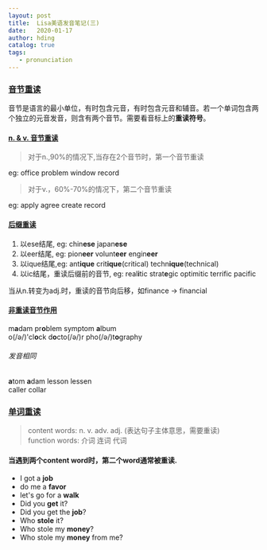 ```yaml
---
layout: post
title:  Lisa美语发音笔记(三)
date:   2020-01-17
author: hding
catalog: true
tags:
   - pronunciation
---
```

### [音节重读](https://www.youtube.com/watch?v=e8nK1u0cF4A&list=PLLpRxeLh7bPdouOtebgN7Wc1nJWw9kGN-&index=57)
音节是语言的最小单位，有时包含元音，有时包含元音和辅音。若一个单词包含两个独立的元音发音，则含有两个音节。需要看音标上的**重读符号**。

#### [n. & v. 音节重读](https://www.youtube.com/watch?v=ttQHyjNdKdw&list=PLLpRxeLh7bPdouOtebgN7Wc1nJWw9kGN-&index=28)
> 对于n.,90%的情况下,当存在2个音节时，第一个音节重读

eg: office problem window record

> 对于v.，60%-70%的情况下，第二个音节重读

eg: apply agree create record 

#### [后缀重读](https://www.youtube.com/watch?v=SNHcKS0O-wo&list=PLLpRxeLh7bPdouOtebgN7Wc1nJWw9kGN-&index=30)
1. 以ese结尾, eg: chin**ese** japan**ese**
2. 以eer结尾, eg: pion**eer** volunt**eer** engin**eer**
3. 以ique结尾,eg: ant**ique** crit**ique**(critical) techn**ique**(technical)
4. 以ic结尾，重读后缀前的音节, eg: real**i**tic strat**e**gic optimitic terrific pacific

当从n.转变为adj.时，重读的音节向后移，如finance -> financial

#### [非重读音节作用](https://www.youtube.com/watch?v=CtZvbCUwrTk&list=PLLpRxeLh7bPdouOtebgN7Wc1nJWw9kGN-&index=31)
m**a**dam   pr**o**blem   symptom   **a**lbum  
o(/ə/)'cl**o**ck   d**o**cto(/ə/)r   pho(/ə/)t**o**graphy  

###### 发音相同
**a**tom  **a**dam
lesson    lessen  
caller    collar


### [单词重读](https://www.youtube.com/watch?v=iCy6x4iXQ3A&list=PLLpRxeLh7bPdouOtebgN7Wc1nJWw9kGN-&index=32)
> content words:  n. v. adv. adj. (表达句子主体意思，需要重读)  
> function words: 介词 连词 代词

#### 当遇到两个content word时，第二个word通常被重读.   
- I got a **job**
- do me a **favor**
- let's go for a **walk**
- Did you **get** it?
- Did you get the **job**?
- Who **stole** it?
- Who stole my **money**?
- Who stole my **money** from me?


#### 













































